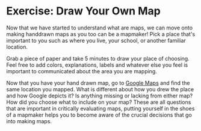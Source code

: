 # Exercise: Draw Your Own Map

Now that we have started to understand what are maps, we can move onto making handdrawn maps as you too can be a mapmaker! Pick a place that's important to you such as where you live, your school, or another familiar location.

Grab a piece of paper and take 5 minutes to draw your place of choosing. Feel free to add colors, explanations, labels and whatever else you feel is important to communicated about the area you are mapping.

Now that you have your hand drawn map, go to [Google Maps](https://www.google.com/maps) and find the same location you mapped. What is different about how you drew the place and how Google depicts it? Is anything missing or lacking from either map? How did you choose what to include on your map? These are all questions that are important in critically evaluating maps, putting yourself in the shoes of a mapmaker helps you to become aware of the crucial decisions that go into making maps.

